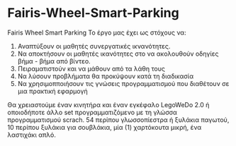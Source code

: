 # Fairis-Wheel-Smart-Parking
Fairis Wheel Smart Parking
Το έργο μας έχει ως στόχους να:
1) Αναπτύξουν οι μαθητές συνεργατικές ικνανότητες.
2) Να αποκτήσουν οι μαθητές ικανότητες στο να ακολουθούν οδηγίες βήμα - βήμα από βίντεο.
3) Πειραματιστούν και να μάθουν από τα λάθη τους
4) Να λύσουν προβλήματα θα προκύψουν κατά τη διαδικασία
5) Να χρησιμοπποιήσουν τις γνώσεις προγραμματισμού που διαθέτουν σε μια πρακτική εφαρμογή

Θα χρειαστούμε έναν κινητήρα και έναν εγκέφαλο LegoWeDo 2.0 ή οποιοδήποτε άλλο set προγραμματιζόμενο με τη γλώσσα προγραμματισμού scrach.
54 περίπου γλωσσοπίεστρα ή ξυλάκια παγωτού, 10 περίπου ξυλάκια για σουβλάκια, μία (1) χαρτόκουτα μικρή, ένα λαστιχάκι απλό. 
